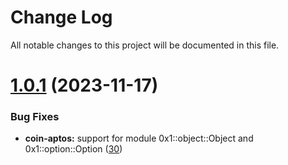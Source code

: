 
# Change Log

All notable changes to this project will be documented in this file.

# [1.0.1](https://github.com/okx/js-wallet-sdk) (2023-11-17)

### Bug Fixes

- **coin-aptos:** support for module 0x1::object::Object and 0x1::option::Option ([30](https://github.com/okx/js-wallet-sdk/pull/30))
